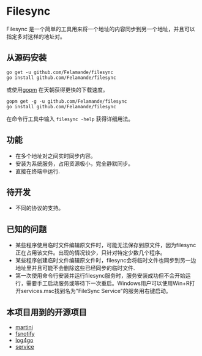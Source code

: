 ﻿# Filesync

Filesync 是一个简单的工具用来将一个地址的内容同步到另一个地址，并且可以指定多对这样的地址对。

## 从源码安装
```
go get -u github.com/Felamande/filesync
go install github.com/Felamande/filesync
```
或使用[gopm](http://gopm.io) 在天朝获得更快的下载速度。
```
gopm get -g -u github.com/Felamande/filesync 
go install github.com/Felamande/filesync
```
在命令行工具中输入 ```filesync -help``` 获得详细用法。

## 功能
* 在多个地址对之间实时同步内容。
* 安装为系统服务，占用资源极小，完全静默同步。
* 直接在终端中运行.

## 待开发
* 不同的协议的支持。

## 已知的问题
* 某些程序使用临时文件编辑原文件时，可能无法保存到原文件，因为filesync正在占用该文件。出现的情况较少，只针对特定少数几个程序。
* 某些程序创建临时文件编辑原文件时，filesync会将临时文件也同步到另一边地址里并且可能不会删除这些已经同步的临时文件.
* 第一次使用命令行安装并运行filesync服务时，服务安装成功但不会开始运行，需要手工启动服务或等待下一次重启。Windows用户可以使用Win+R打开services.msc找到名为"FileSync Service"的服务用右键启动。

## 本项目用到的开源项目
* [martini](https://github.com/go-martini/martini)
* [fsnotify](https://gopkg.in/fsnotify.v1)
* [log4go](https://code.google.com/p/log4go)
* [service](https://github.com/kardianos/service)





